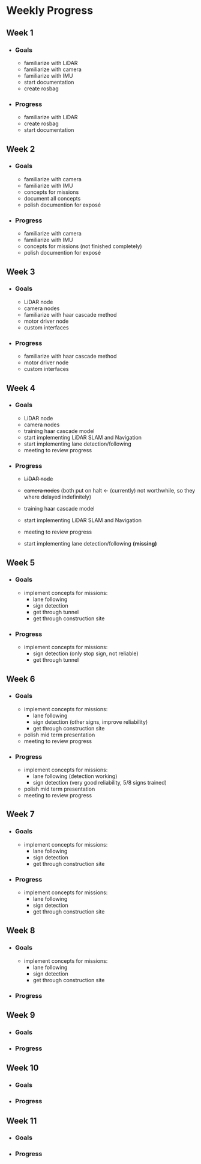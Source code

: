 # Weekly Progress

## Week 1

- ### Goals

  - familiarize with LiDAR
  - familiarize with camera
  - familiarize with IMU
  - start documentation
  - create rosbag

- ### Progress

  - familiarize with LiDAR
  - create rosbag
  - start documentation

## Week 2

- ### Goals

  - familiarize with camera
  - familiarize with IMU
  - concepts for missions
  - document all concepts
  - polish documention for exposé

- ### Progress

  - familiarize with camera
  - familiarize with IMU
  - concepts for missions (not finished completely)
  - polish documention for exposé

## Week 3

- ### Goals

  - LiDAR node
  - camera nodes
  - familiarize with haar cascade method
  - motor driver node
  - custom interfaces

- ### Progress

  - familiarize with haar cascade method
  - motor driver node
  - custom interfaces

## Week 4

- ### Goals

  - LiDAR node
  - camera nodes
  - training haar cascade model
  - start implementing LiDAR SLAM and Navigation
  - start implementing lane detection/following
  - meeting to review progress

- ### Progress

  - ~~LiDAR node~~
  - ~~camera nodes~~ (both put on halt <- (currently) not worthwhile, so they where delayed indefinitely)
  - training haar cascade model
  - start implementing LiDAR SLAM and Navigation
  - meeting to review progress

  - start implementing lane detection/following **(missing)**

## Week 5

- ### Goals

  - implement concepts for missions:
    - lane following
    - sign detection
    - get through tunnel
    - get through construction site

- ### Progress

  - implement concepts for missions:
    - sign detection (only stop sign, not reliable)
    - get through tunnel

## Week 6

- ### Goals

  - implement concepts for missions:
    - lane following
    - sign detection (other signs, improve reliability)
    - get through construction site
  - polish mid term presentation
  - meeting to review progress

- ### Progress

  - implement concepts for missions:
    - lane following (detection working)
    - sign detection (very good reliability, 5/8 signs trained)
  - polish mid term presentation
  - meeting to review progress

## Week 7

- ### Goals

  - implement concepts for missions:
    - lane following
    - sign detection
    - get through construction site

- ### Progress

  - implement concepts for missions:
    - lane following
    - sign detection
    - get through construction site

## Week 8

- ### Goals

  - implement concepts for missions:
    - lane following
    - sign detection
    - get through construction site

- ### Progress

## Week 9

- ### Goals

- ### Progress

## Week 10

- ### Goals

- ### Progress

## Week 11

- ### Goals

- ### Progress
